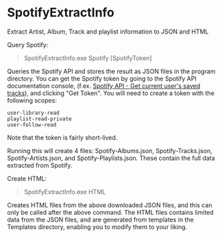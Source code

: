 # SpotifyExtractInfo
Extract Artist, Album, Track and playlist information to JSON and HTML


Query Spotify:

> SpotifyExtractInfo.exe Spotify [SpotifyToken]

Queries the Spotify API and stores the result as JSON files in the program directory.
You can get the Spotify token by going to the Spotify API documentation console, (f.ex. [Spotify API - Get current user's saved tracks](https://developer.spotify.com/console/get-current-user-saved-tracks/)), and clicking "Get Token".
You will need to create a token with the following scopes:

    user-library-read
    playlist-read-private
    user-follow-read

Note that the token is fairly short-lived.

Running this will create 4 files: Spotify-Albums.json, Spotify-Tracks.json, Spotify-Artists.json, and Spotify-Playlists.json. These contain the full data extracted from Spotify.


Create HTML:

> SpotifyExtractInfo.exe HTML

Creates HTML files from the above downloaded JSON files, and this can only be called after the above command.
The HTML files contains limited data from the JSON files, and are generated from templates in the Templates directory, enabling you to modify them to your liking.
